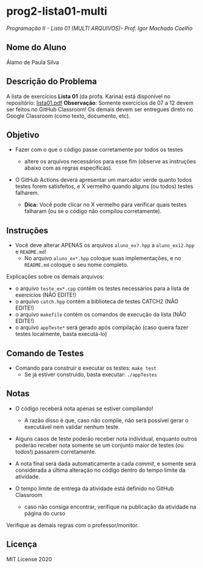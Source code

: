 # prog2-lista01-multi

*Programação II - Lista 01 (MULTI ARQUIVOS)- Prof. Igor Machado Coelho*

## Nome do Aluno

Álamo de Paula Silva

## Descrição do Problema

A lista de exercícios **Lista 01** (da profa. Karina) está disponível no repositório: [lista01.pdf](./descricao/lista01.pdf)
**Observação**: Somente exercícios de 07 a 12 devem ser feitos no GitHub Classroom! Os demais devem ser entregues direto no Google Classroom (como texto, documento, etc).

## Objetivo

- Fazer com o que o código passe corretamente por todos os testes
   * altere os arquivos necessários para esse fim (observe as instruções abaixo com as regras específicas).

- O GitHub Actions deverá apresentar um marcador verde quanto todos testes forem satisfeitos, e X vermelho quando alguns (ou todos) testes falharem. 
    * **Dica:** Você pode clicar no X vermelho para verificar quais testes falharam (ou se o código não compilou corretamente).

## Instruções


- Você deve alterar APENAS os arquivos `aluno_ex7.hpp` a `aluno_ex12.hpp` e `README.md`!
   * No arquivo `aluno_ex*.hpp` coloque suas implementações, e no `README.md` coloque o seu nome completo.

Explicações sobre os demais arquivos:

- o arquivo `teste_ex*.cpp` contém os testes necessários para a lista de exercícios (NÃO EDITE!)
- o arquivo `catch.hpp` contém a biblioteca de testes CATCH2 (NÃO EDITE!)
- o arquivo `makefile` contém os comandos de execução da lista (NÃO EDITE!)
- o arquivo `appTeste*` será gerado após compilação (caso queira fazer testes localmente, basta executá-lo)

## Comando de Testes

- Comando para construir e executar os testes: `make test`
    * Se já estiver construído, basta executar: `./appTestes`

## Notas

- O código receberá nota apenas se estiver compilando! 
   * A razão disso é que, caso não compile, não será possível gerar o executável nem validar nenhum teste.

- Alguns casos de teste poderão receber nota individual, enquanto outros poderão receber nota somente se um conjunto maior de testes (ou todos!) passarem corretamente.

- A nota final será dada automaticamente a cada *commit*, e somente será considerada a última alteração no código dentro do tempo limite da atividade.

- O tempo limite de entrega da atividade está definido no GitHub Classroom
   * caso não consiga encontrar, verifique na publicação da atividade na página do curso

Verifique as demais regras com o professor/monitor.

## Licença

MIT License 2020
